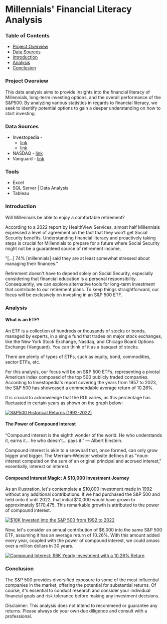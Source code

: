 # Millennials' Financial Literacy Analysis

### Table of Contents
- [Project Overview](#project-overview)
- [Data Sources](#data-sources)
- [Introduction](#introduction)
- [Analysis](#analysis)
- [Conclusion](#conclusion)

### Project Overview
This data analysis aims to provide insights into the financial literacy of Millennials, long-term investing options, and the overall performance of the S&P500. By analyzing various statistics in regards to financial literacy, we seek to identify potential options to gain a deeper understanding on how to start investing.

### Data Sources
- Investopedia -
  - [link](https://www.investopedia.com/millennials-are-financially-confident-but-stressed-5224413#:~:text=No%20fewer%20than%2061%25%20of,stressed%20about%20managing%20their%20finances.)
  - [link](https://www.investopedia.com/ask/answers/042415/what-average-annual-return-sp-500.asp)
- NASDAQ - [link](https://www.nasdaq.com/articles/social-security-benefits:-the-impact-of-delayed-retirement-on-millennials)
- Vanguard - [link](https://investor.vanguard.com/investment-products/etfs)

### Tools
- Excel
- SQL Server | Data Analysis
- Tableau

### Introduction

Will Millennials be able to enjoy a comfortable retirement?

According to a 2022 report by HealthView Services, almost half Millennials expressed a level of agreement on the fact that they won’t get Social Security benefits. Understanding financial literacy and proactively taking steps is crucial for Millennials to prepare for a future where Social Security might not be a guaranteed source of retirement income.

"[...] 74% [millennials] said they are at least somewhat stressed about managing their finances."

Retirement doesn't have to depend solely on Social Security, especially considering that financial education is a personal responsibility. Consequently, we can explore alternative tools for long-term investment that contribute to our retirement plans. To keep things straightforward, our focus will be exclusively on investing in an S&P 500 ETF.

### Analysis

#### What is an ETF?
An ETF is a collection of hundreds or thousands of stocks or bonds, managed by experts, in a single fund that trades on major stock exchanges, like the New York Stock Exchange, Nasdaq, and Chicago Board Options Exchange (Vanguard). You can think of it as a basquet of stocks.

There are plenty of types of ETFs, such as equity, bond, commodities, sector ETFs, etc.

For this analysis, our focus will be on S&P 500 ETFs, representing a pivotal American index composed of the top 500 publicly traded companies. According to Investopedia's report covering the years from 1957 to 2023, the S&P 500 has showcased a commendable average return of 10.26%.

It is crucial to acknowledge that the ROI varies, as this percentage has fluctuated in certain years as shown on the graph below:

<div class='tableauPlaceholder' id='viz1705699200245' style='position: relative'><noscript><a href='#'><img alt='S&amp;P500 Historical Returns (1992-2022) ' src='https:&#47;&#47;public.tableau.com&#47;static&#47;images&#47;SP&#47;SP500HistoricalReturns&#47;Sheet1&#47;1_rss.png' style='border: none' /></a></noscript><object class='tableauViz'  style='display:none;'><param name='host_url' value='https%3A%2F%2Fpublic.tableau.com%2F' /> <param name='embed_code_version' value='3' /> <param name='site_root' value='' /><param name='name' value='SP500HistoricalReturns&#47;Sheet1' /><param name='tabs' value='no' /><param name='toolbar' value='yes' /><param name='static_image' value='https:&#47;&#47;public.tableau.com&#47;static&#47;images&#47;SP&#47;SP500HistoricalReturns&#47;Sheet1&#47;1.png' /> <param name='animate_transition' value='yes' /><param name='display_static_image' value='yes' /><param name='display_spinner' value='yes' /><param name='display_overlay' value='yes' /><param name='display_count' value='yes' /><param name='language' value='en-US' /></object></div>          

#### The Power of Compound Interest

“Compound interest is the eighth wonder of the world. He who understands it, earns it... he who doesn't... pays it.” ― Albert Einstein.

Compound interest is akin to a snowball that, once formed, can only grow bigger and bigger. The Merriam-Webster website defines it as "noun: interest computed on the sum of an original principal and accrued interest," essentially, interest on interest.

#### Compound Interest Magic: A $10,000 Investment Journey

As an illustration, let's contemplate a $10,000 investment made in 1992 without any additional contributions. If we had purchased the S&P 500 and held onto it until 2022, that initial $10,000 would have grown to approximately $170,475. This remarkable growth is attributed to the power of compound interest.

<div class='tableauPlaceholder' id='viz1705699694060' style='position: relative'><noscript><a href='#'><img alt='$10K Invested into the S&amp;P 500 from 1992 to 2022 ' src='https:&#47;&#47;public.tableau.com&#47;static&#47;images&#47;10&#47;10KInvestmentSP500&#47;Sheet1&#47;1_rss.png' style='border: none' /></a></noscript><object class='tableauViz'  style='display:none;'><param name='host_url' value='https%3A%2F%2Fpublic.tableau.com%2F' /> <param name='embed_code_version' value='3' /> <param name='site_root' value='' /><param name='name' value='10KInvestmentSP500&#47;Sheet1' /><param name='tabs' value='no' /><param name='toolbar' value='yes' /><param name='static_image' value='https:&#47;&#47;public.tableau.com&#47;static&#47;images&#47;10&#47;10KInvestmentSP500&#47;Sheet1&#47;1.png' /> <param name='animate_transition' value='yes' /><param name='display_static_image' value='yes' /><param name='display_spinner' value='yes' /><param name='display_overlay' value='yes' /><param name='display_count' value='yes' /><param name='language' value='en-US' /></object></div>          


Now, let's consider an annual contribution of $6,000 into the same S&P 500 ETF, assuming it has an average return of 10.26%. With this amount added every year, coupled with the power of compound interest, we could amass over a million dollars in 30 years.

<noscript><a href='#'><img alt='Compound Interest: $6K Yearly Investment with a 10.26% Return ' src='https:&#47;&#47;public.tableau.com&#47;static&#47;images&#47;Ro&#47;RothIRAwitha10_26Return&#47;Sheet1&#47;1_rss.png' style='border: none' /></a></noscript><object class='tableauViz'  style='display:none;'><param name='host_url' value='https%3A%2F%2Fpublic.tableau.com%2F' /> <param name='embed_code_version' value='3' /> <param name='site_root' value='' /><param name='name' value='RothIRAwitha10_26Return&#47;Sheet1' /><param name='tabs' value='no' /><param name='toolbar' value='yes' /><param name='static_image' value='https:&#47;&#47;public.tableau.com&#47;static&#47;images&#47;Ro&#47;RothIRAwitha10_26Return&#47;Sheet1&#47;1.png' /> <param name='animate_transition' value='yes' /><param name='display_static_image' value='yes' /><param name='display_spinner' value='yes' /><param name='display_overlay' value='yes' /><param name='display_count' value='yes' /><param name='language' value='en-US' /></object></div>

### Conclusion
The S&P 500 provides diversified exposure to some of the most influential companies in the market, offering the potential for substantial returns. Of course, it's essential to conduct research and consider your individual financial goals and risk tolerance before making any investment decisions.

Disclaimer: This analysis does not intend to recommend or guarantee any returns. Please always do your own due diligence and consult with a professional.
